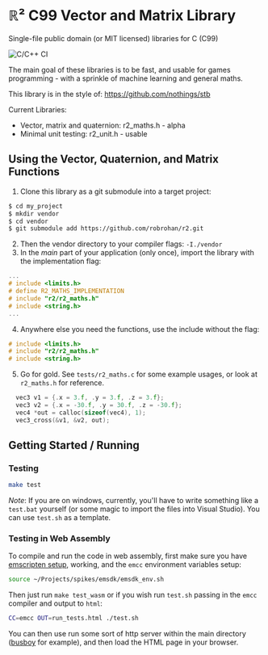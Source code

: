 # ℝ² C99 Vector and Matrix Library

Single-file public domain (or MIT licensed) libraries for C (C99)

![C/C++ CI](https://github.com/robrohan/r2/workflows/C/C++%20CI/badge.svg?branch=master)

The main goal of these libraries is to be fast, and usable for games programming - with a sprinkle of machine learning and general maths.

This library is in the style of: https://github.com/nothings/stb

Current Libraries:

- Vector, matrix and quaternion: r2_maths.h - alpha
- Minimal unit testing: r2_unit.h - usable

## Using the Vector, Quaternion, and Matrix Functions

1. Clone this library as a git submodule into a target project:

```sh
$ cd my_project
$ mkdir vendor
$ cd vendor
$ git submodule add https://github.com/robrohan/r2.git
```

2. Then the vendor directory to your compiler flags: `-I./vendor`
3. In the _main_ part of your application (only once), import the library with the implementation flag:

```c
...
# include <limits.h>
# define R2_MATHS_IMPLEMENTATION
# include "r2/r2_maths.h"
# include <string.h>
...
```

4. Anywhere else you need the functions, use the include without the flag:

```c
# include <limits.h>
# include "r2/r2_maths.h"
# include <string.h>
```

5. Go for gold. See `tests/r2_maths.c` for some example usages, or look at `r2_maths.h` for reference.

```c
  vec3 v1 = {.x = 3.f, .y = 3.f, .z = 3.f};
  vec3 v2 = {.x = -30.f, .y = 30.f, .z = -30.f};
  vec4 *out = calloc(sizeof(vec4), 1);
  vec3_cross(&v1, &v2, out);
```

## Getting Started / Running

### Testing

```sh
make test
```

_Note_: If you are on windows, currently, you'll have to write something like a `test.bat` yourself (or some magic to import the files into Visual Studio). You can use `test.sh` as a template.

### Testing in Web Assembly

To compile and run the code in web assembly, first make sure you have [emscripten setup](https://emscripten.org/docs/getting_started/downloads.html), working, and the `emcc` environment variables setup:

```sh
source ~/Projects/spikes/emsdk/emsdk_env.sh
```

Then just run `make test_wasm` or if you wish run `test.sh` passing in the `emcc` compiler and output to `html`:

```sh
CC=emcc OUT=run_tests.html ./test.sh
```

You can then use run some sort of http server within the main directory ([busboy](https://github.com/robrohan/busboy) for example), and then load the HTML page in your browser.
